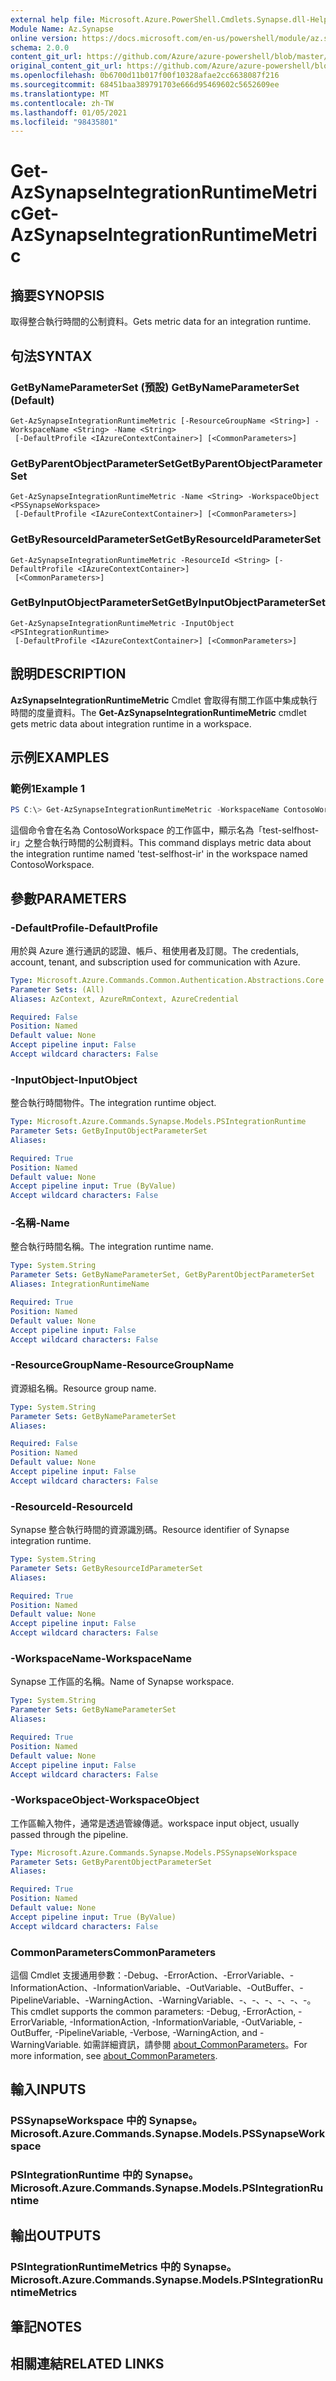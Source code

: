 ```yaml
---
external help file: Microsoft.Azure.PowerShell.Cmdlets.Synapse.dll-Help.xml
Module Name: Az.Synapse
online version: https://docs.microsoft.com/en-us/powershell/module/az.synapse/get-azsynapseintegrationruntimemetric
schema: 2.0.0
content_git_url: https://github.com/Azure/azure-powershell/blob/master/src/Synapse/Synapse/help/Get-AzSynapseIntegrationRuntimeMetric.md
original_content_git_url: https://github.com/Azure/azure-powershell/blob/master/src/Synapse/Synapse/help/Get-AzSynapseIntegrationRuntimeMetric.md
ms.openlocfilehash: 0b6700d11b017f00f10328afae2cc6638087f216
ms.sourcegitcommit: 68451baa389791703e666d95469602c5652609ee
ms.translationtype: MT
ms.contentlocale: zh-TW
ms.lasthandoff: 01/05/2021
ms.locfileid: "98435801"
---
```

# <span data-ttu-id="f08b2-101">Get-AzSynapseIntegrationRuntimeMetric</span><span class="sxs-lookup"><span data-stu-id="f08b2-101">Get-AzSynapseIntegrationRuntimeMetric</span></span>

## <span data-ttu-id="f08b2-102">摘要</span><span class="sxs-lookup"><span data-stu-id="f08b2-102">SYNOPSIS</span></span>
<span data-ttu-id="f08b2-103">取得整合執行時間的公制資料。</span><span class="sxs-lookup"><span data-stu-id="f08b2-103">Gets metric data for an integration runtime.</span></span> 

## <span data-ttu-id="f08b2-104">句法</span><span class="sxs-lookup"><span data-stu-id="f08b2-104">SYNTAX</span></span>

### <span data-ttu-id="f08b2-105">GetByNameParameterSet (預設) </span><span class="sxs-lookup"><span data-stu-id="f08b2-105">GetByNameParameterSet (Default)</span></span>
```
Get-AzSynapseIntegrationRuntimeMetric [-ResourceGroupName <String>] -WorkspaceName <String> -Name <String>
 [-DefaultProfile <IAzureContextContainer>] [<CommonParameters>]
```

### <span data-ttu-id="f08b2-106">GetByParentObjectParameterSet</span><span class="sxs-lookup"><span data-stu-id="f08b2-106">GetByParentObjectParameterSet</span></span>
```
Get-AzSynapseIntegrationRuntimeMetric -Name <String> -WorkspaceObject <PSSynapseWorkspace>
 [-DefaultProfile <IAzureContextContainer>] [<CommonParameters>]
```

### <span data-ttu-id="f08b2-107">GetByResourceIdParameterSet</span><span class="sxs-lookup"><span data-stu-id="f08b2-107">GetByResourceIdParameterSet</span></span>
```
Get-AzSynapseIntegrationRuntimeMetric -ResourceId <String> [-DefaultProfile <IAzureContextContainer>]
 [<CommonParameters>]
```

### <span data-ttu-id="f08b2-108">GetByInputObjectParameterSet</span><span class="sxs-lookup"><span data-stu-id="f08b2-108">GetByInputObjectParameterSet</span></span>
```
Get-AzSynapseIntegrationRuntimeMetric -InputObject <PSIntegrationRuntime>
 [-DefaultProfile <IAzureContextContainer>] [<CommonParameters>]
```

## <span data-ttu-id="f08b2-109">說明</span><span class="sxs-lookup"><span data-stu-id="f08b2-109">DESCRIPTION</span></span>
<span data-ttu-id="f08b2-110">**AzSynapseIntegrationRuntimeMetric** Cmdlet 會取得有關工作區中集成執行時間的度量資料。</span><span class="sxs-lookup"><span data-stu-id="f08b2-110">The **Get-AzSynapseIntegrationRuntimeMetric** cmdlet gets metric data about integration runtime in a workspace.</span></span>

## <span data-ttu-id="f08b2-111">示例</span><span class="sxs-lookup"><span data-stu-id="f08b2-111">EXAMPLES</span></span>

### <span data-ttu-id="f08b2-112">範例1</span><span class="sxs-lookup"><span data-stu-id="f08b2-112">Example 1</span></span>
```powershell
PS C:\> Get-AzSynapseIntegrationRuntimeMetric -WorkspaceName ContosoWorkspace -Name 'test-selfhost-ir'
```

<span data-ttu-id="f08b2-113">這個命令會在名為 ContosoWorkspace 的工作區中，顯示名為「test-selfhost-ir」之整合執行時間的公制資料。</span><span class="sxs-lookup"><span data-stu-id="f08b2-113">This command displays metric data about the integration runtime named 'test-selfhost-ir' in the workspace named ContosoWorkspace.</span></span>

## <span data-ttu-id="f08b2-114">參數</span><span class="sxs-lookup"><span data-stu-id="f08b2-114">PARAMETERS</span></span>

### <span data-ttu-id="f08b2-115">-DefaultProfile</span><span class="sxs-lookup"><span data-stu-id="f08b2-115">-DefaultProfile</span></span>
<span data-ttu-id="f08b2-116">用於與 Azure 進行通訊的認證、帳戶、租使用者及訂閱。</span><span class="sxs-lookup"><span data-stu-id="f08b2-116">The credentials, account, tenant, and subscription used for communication with Azure.</span></span>

```yaml
Type: Microsoft.Azure.Commands.Common.Authentication.Abstractions.Core.IAzureContextContainer
Parameter Sets: (All)
Aliases: AzContext, AzureRmContext, AzureCredential

Required: False
Position: Named
Default value: None
Accept pipeline input: False
Accept wildcard characters: False
```

### <span data-ttu-id="f08b2-117">-InputObject</span><span class="sxs-lookup"><span data-stu-id="f08b2-117">-InputObject</span></span>
<span data-ttu-id="f08b2-118">整合執行時間物件。</span><span class="sxs-lookup"><span data-stu-id="f08b2-118">The integration runtime object.</span></span>

```yaml
Type: Microsoft.Azure.Commands.Synapse.Models.PSIntegrationRuntime
Parameter Sets: GetByInputObjectParameterSet
Aliases:

Required: True
Position: Named
Default value: None
Accept pipeline input: True (ByValue)
Accept wildcard characters: False
```

### <span data-ttu-id="f08b2-119">-名稱</span><span class="sxs-lookup"><span data-stu-id="f08b2-119">-Name</span></span>
<span data-ttu-id="f08b2-120">整合執行時間名稱。</span><span class="sxs-lookup"><span data-stu-id="f08b2-120">The integration runtime name.</span></span>

```yaml
Type: System.String
Parameter Sets: GetByNameParameterSet, GetByParentObjectParameterSet
Aliases: IntegrationRuntimeName

Required: True
Position: Named
Default value: None
Accept pipeline input: False
Accept wildcard characters: False
```

### <span data-ttu-id="f08b2-121">-ResourceGroupName</span><span class="sxs-lookup"><span data-stu-id="f08b2-121">-ResourceGroupName</span></span>
<span data-ttu-id="f08b2-122">資源組名稱。</span><span class="sxs-lookup"><span data-stu-id="f08b2-122">Resource group name.</span></span>

```yaml
Type: System.String
Parameter Sets: GetByNameParameterSet
Aliases:

Required: False
Position: Named
Default value: None
Accept pipeline input: False
Accept wildcard characters: False
```

### <span data-ttu-id="f08b2-123">-ResourceId</span><span class="sxs-lookup"><span data-stu-id="f08b2-123">-ResourceId</span></span>
<span data-ttu-id="f08b2-124">Synapse 整合執行時間的資源識別碼。</span><span class="sxs-lookup"><span data-stu-id="f08b2-124">Resource identifier of Synapse integration runtime.</span></span>

```yaml
Type: System.String
Parameter Sets: GetByResourceIdParameterSet
Aliases:

Required: True
Position: Named
Default value: None
Accept pipeline input: False
Accept wildcard characters: False
```

### <span data-ttu-id="f08b2-125">-WorkspaceName</span><span class="sxs-lookup"><span data-stu-id="f08b2-125">-WorkspaceName</span></span>
<span data-ttu-id="f08b2-126">Synapse 工作區的名稱。</span><span class="sxs-lookup"><span data-stu-id="f08b2-126">Name of Synapse workspace.</span></span>

```yaml
Type: System.String
Parameter Sets: GetByNameParameterSet
Aliases:

Required: True
Position: Named
Default value: None
Accept pipeline input: False
Accept wildcard characters: False
```

### <span data-ttu-id="f08b2-127">-WorkspaceObject</span><span class="sxs-lookup"><span data-stu-id="f08b2-127">-WorkspaceObject</span></span>
<span data-ttu-id="f08b2-128">工作區輸入物件，通常是透過管線傳遞。</span><span class="sxs-lookup"><span data-stu-id="f08b2-128">workspace input object, usually passed through the pipeline.</span></span>

```yaml
Type: Microsoft.Azure.Commands.Synapse.Models.PSSynapseWorkspace
Parameter Sets: GetByParentObjectParameterSet
Aliases:

Required: True
Position: Named
Default value: None
Accept pipeline input: True (ByValue)
Accept wildcard characters: False
```

### <span data-ttu-id="f08b2-129">CommonParameters</span><span class="sxs-lookup"><span data-stu-id="f08b2-129">CommonParameters</span></span>
<span data-ttu-id="f08b2-130">這個 Cmdlet 支援通用參數：-Debug、-ErrorAction、-ErrorVariable、-InformationAction、-InformationVariable、-OutVariable、-OutBuffer、-PipelineVariable、-WarningAction、-WarningVariable、-、-、-、-、-、-。</span><span class="sxs-lookup"><span data-stu-id="f08b2-130">This cmdlet supports the common parameters: -Debug, -ErrorAction, -ErrorVariable, -InformationAction, -InformationVariable, -OutVariable, -OutBuffer, -PipelineVariable, -Verbose, -WarningAction, and -WarningVariable.</span></span> <span data-ttu-id="f08b2-131">如需詳細資訊，請參閱 [about_CommonParameters](http://go.microsoft.com/fwlink/?LinkID=113216)。</span><span class="sxs-lookup"><span data-stu-id="f08b2-131">For more information, see [about_CommonParameters](http://go.microsoft.com/fwlink/?LinkID=113216).</span></span>

## <span data-ttu-id="f08b2-132">輸入</span><span class="sxs-lookup"><span data-stu-id="f08b2-132">INPUTS</span></span>

### <span data-ttu-id="f08b2-133">PSSynapseWorkspace 中的 Synapse。</span><span class="sxs-lookup"><span data-stu-id="f08b2-133">Microsoft.Azure.Commands.Synapse.Models.PSSynapseWorkspace</span></span>

### <span data-ttu-id="f08b2-134">PSIntegrationRuntime 中的 Synapse。</span><span class="sxs-lookup"><span data-stu-id="f08b2-134">Microsoft.Azure.Commands.Synapse.Models.PSIntegrationRuntime</span></span>

## <span data-ttu-id="f08b2-135">輸出</span><span class="sxs-lookup"><span data-stu-id="f08b2-135">OUTPUTS</span></span>

### <span data-ttu-id="f08b2-136">PSIntegrationRuntimeMetrics 中的 Synapse。</span><span class="sxs-lookup"><span data-stu-id="f08b2-136">Microsoft.Azure.Commands.Synapse.Models.PSIntegrationRuntimeMetrics</span></span>

## <span data-ttu-id="f08b2-137">筆記</span><span class="sxs-lookup"><span data-stu-id="f08b2-137">NOTES</span></span>

## <span data-ttu-id="f08b2-138">相關連結</span><span class="sxs-lookup"><span data-stu-id="f08b2-138">RELATED LINKS</span></span>
